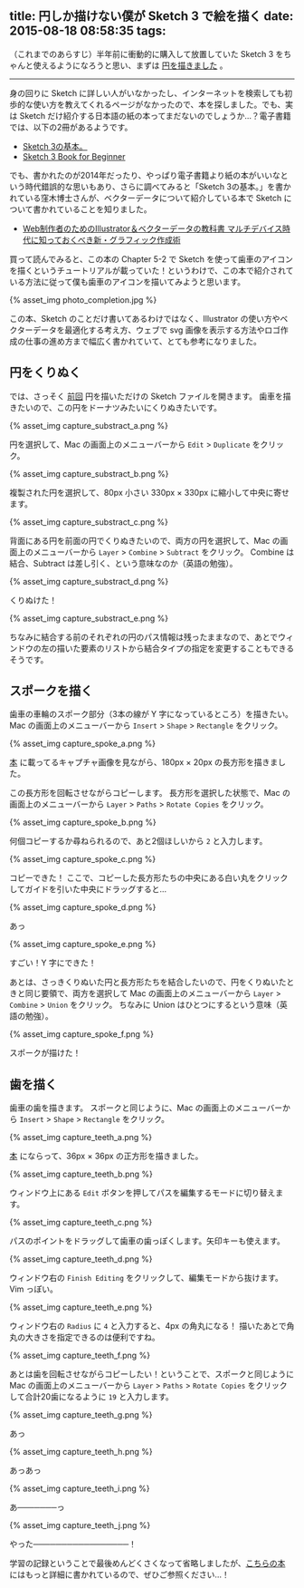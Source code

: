 title: 円しか描けない僕が Sketch 3 で絵を描く
date: 2015-08-18 08:58:35
tags:
---

（これまでのあらすじ）半年前に衝動的に購入して放置していた Sketch 3 をちゃんと使えるようになろうと思い、まずは [円を描きました](http://dev.shikakun.com/post/sketch-studies-making-circle/) 。

----

身の回りに Sketch に詳しい人がいなかったし、インターネットを検索しても初歩的な使い方を教えてくれるページがなかったので、本を探しました。でも、実は Sketch だけ紹介する日本語の紙の本ってまだないのでしょうか…？電子書籍では、以下の2冊があるようです。

* [Sketch 3の基本。](http://creative-tweet.net/sketch-3-basics/)
* [Sketch 3 Book for Beginner](http://thoughts.protean.cc/sketch-3-book-for-beginner/)

でも、書かれたのが2014年だったり、やっぱり電子書籍より紙の本がいいなという時代錯誤的な思いもあり、さらに調べてみると「Sketch 3の基本。」を書かれている窪木博士さんが、ベクターデータについて紹介している本で Sketch について書かれていることを知りました。

* [Web制作者のためのIllustrator＆ベクターデータの教科書 マルチデバイス時代に知っておくべき新・グラフィック作成術](http://www.amazon.co.jp/dp/4844338161)

買って読んでみると、この本の Chapter 5-2 で Sketch を使って歯車のアイコンを描くというチュートリアルが載っていた！というわけで、この本で紹介されている方法に従って僕も歯車のアイコンを描いてみようと思います。

{% asset_img photo_completion.jpg %}

この本、Sketch のことだけ書いてあるわけではなく、Illustrator の使い方やベクターデータを最適化する考え方、ウェブで svg 画像を表示する方法やロゴ作成の仕事の進め方まで幅広く書かれていて、とても参考になりました。
## 円をくりぬく

では、さっそく [前回](http://dev.shikakun.com/post/sketch-studies-making-circle/) 円を描いただけの Sketch ファイルを開きます。
歯車を描きたいので、この円をドーナツみたいにくりぬきたいです。

{% asset_img capture_substract_a.png %}

円を選択して、Mac の画面上のメニューバーから <code>Edit</code> > <code>Duplicate</code> をクリック。

{% asset_img capture_substract_b.png %}

複製された円を選択して、80px 小さい 330px × 330px に縮小して中央に寄せます。

{% asset_img capture_substract_c.png %}

背面にある円を前面の円でくりぬきたいので、両方の円を選択して、Mac の画面上のメニューバーから <code>Layer</code> > <code>Combine</code> > <code>Subtract</code> をクリック。
Combine は結合、Subtract は差し引く、という意味なのか（英語の勉強）。

{% asset_img capture_substract_d.png %}

くりぬけた！

{% asset_img capture_substract_e.png %}

ちなみに結合する前のそれぞれの円のパス情報は残ったままなので、あとでウィンドウの左の描いた要素のリストから結合タイプの指定を変更することもできるそうです。

## スポークを描く

歯車の車輪のスポーク部分（3本の線が Y 字になっているところ）を描きたい。
Mac の画面上のメニューバーから <code>Insert</code> > <code>Shape</code> > <code>Rectangle</code> をクリック。

{% asset_img capture_spoke_a.png %}

[本](http://www.amazon.co.jp/dp/4844338161) に載ってるキャプチャ画像を見ながら、180px × 20px の長方形を描きました。

この長方形を回転させながらコピーします。
長方形を選択した状態で、Mac の画面上のメニューバーから <code>Layer</code> > <code>Paths</code> > <code>Rotate Copies</code> をクリック。

{% asset_img capture_spoke_b.png %}

何個コピーするか尋ねられるので、あと2個ほしいから <code>2</code> と入力します。

{% asset_img capture_spoke_c.png %}

コピーできた！
ここで、コピーした長方形たちの中央にある白い丸をクリックしてガイドを引いた中央にドラッグすると…

{% asset_img capture_spoke_d.png %}

あっ

{% asset_img capture_spoke_e.png %}

すごい！Y 字にできた！

あとは、さっきくりぬいた円と長方形たちを結合したいので、円をくりぬいたときと同じ要領で、両方を選択して Mac の画面上のメニューバーから <code>Layer</code> > <code>Combine</code> > <code>Union</code> をクリック。
ちなみに Union はひとつにするという意味（英語の勉強）。

{% asset_img capture_spoke_f.png %}

スポークが描けた！

## 歯を描く

歯車の歯を描きます。
スポークと同じように、Mac の画面上のメニューバーから <code>Insert</code> > <code>Shape</code> > <code>Rectangle</code> をクリック。

{% asset_img capture_teeth_a.png %}

[本](http://www.amazon.co.jp/dp/4844338161) にならって、36px × 36px の正方形を描きました。

{% asset_img capture_teeth_b.png %}

ウィンドウ上にある <code>Edit</code> ボタンを押してパスを編集するモードに切り替えます。

{% asset_img capture_teeth_c.png %}

パスのポイントをドラッグして歯車の歯っぽくします。矢印キーも使えます。

{% asset_img capture_teeth_d.png %}

ウィンドウ右の <code>Finish Editing</code> をクリックして、編集モードから抜けます。Vim っぽい。

{% asset_img capture_teeth_e.png %}

ウィンドウ右の <code>Radius</code> に <code>4</code> と入力すると、4px の角丸になる！
描いたあとで角丸の大きさを指定できるのは便利ですね。

{% asset_img capture_teeth_f.png %}

あとは歯を回転させながらコピーしたい！ということで、スポークと同じように Mac の画面上のメニューバーから <code>Layer</code> > <code>Paths</code> > <code>Rotate Copies</code> をクリックして合計20歯になるように <code>19</code> と入力します。

{% asset_img capture_teeth_g.png %}

あっ

{% asset_img capture_teeth_h.png %}

あっあっ

{% asset_img capture_teeth_i.png %}

あ───────っ

{% asset_img capture_teeth_j.png %}

やった─────────────────！

学習の記録ということで最後めんどくさくなって省略しましたが、[こちらの本](http://www.amazon.co.jp/dp/4844338161) にはもっと詳細に書かれているので、ぜひご参照ください…！
